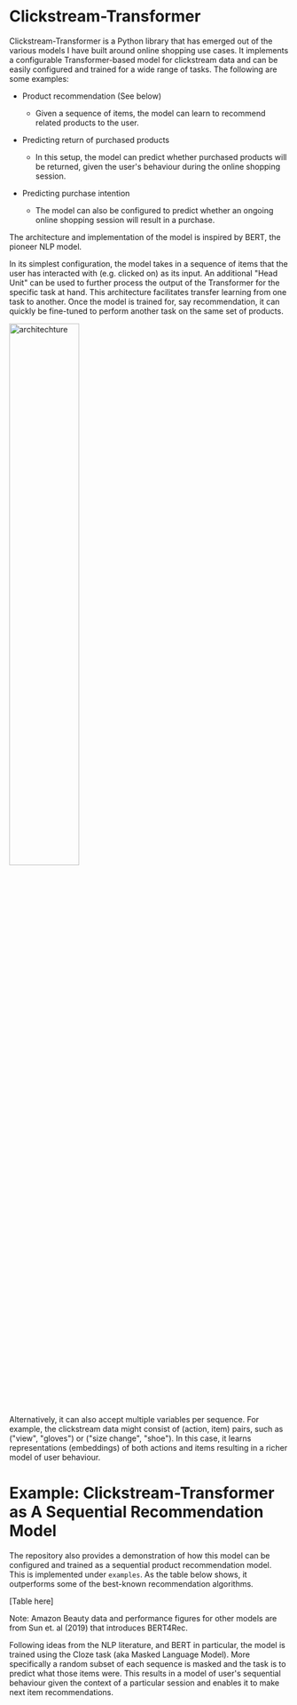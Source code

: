 # Clickstream-Transformer

Clickstream-Transformer is a Python library that has emerged out of the various models I have built around online
shopping use cases. It implements a configurable Transformer-based model for clickstream data and can be easily
configured and trained for a wide range of tasks. The following are some examples:

- Product recommendation (See below)

    - Given a sequence of items, the model can learn to recommend related products to the user.

- Predicting return of purchased products

    - In this setup, the model can predict whether purchased products will be returned, given the user's behaviour
    during the online shopping session.  

- Predicting purchase intention

    - The model can also be configured to predict whether an ongoing online shopping session will result in a purchase. 

The architecture and implementation of the model is inspired by BERT, the pioneer NLP model.

In its simplest configuration, the model takes in a sequence of items that the user has interacted with
(e.g. clicked on) as its input. An additional "Head Unit" can be used to further process the output of the Transformer
for the specific task at hand. This architecture facilitates transfer learning from one task to another. Once the model
is trained for, say recommendation, it can quickly be fine-tuned to perform another task on the same set of products.

<img src="https://github.com/MiladShahidi/Clickstream-Transformer/blob/master/doc/images/Clickstream-Transformer.svg" alt="architechture" width="50%"/>

Alternatively, it can also accept multiple variables per sequence. For example, the
clickstream data might consist of (action, item) pairs, such as ("view", "gloves") or ("size change", "shoe"). In this
case, it learns representations (embeddings) of both actions and items resulting in a richer model of user behaviour.

# Example: Clickstream-Transformer as A Sequential Recommendation Model

The repository also provides a demonstration of how this model can be configured and trained as a sequential product
recommendation model. This is implemented under `examples`. As the table below shows, it outperforms some of the
best-known recommendation algorithms.

[Table here]

Note: Amazon Beauty data and performance figures for other models are from Sun et. al (2019) that introduces BERT4Rec.

Following ideas from the NLP literature, and BERT in particular, the model is trained using the Cloze task (aka Masked
Language Model). More specifically a random subset of each sequence is masked and the task is to predict what those
items were. This results in a model of user's sequential behaviour given the context of a particular session and enables
it to make next item recommendations.